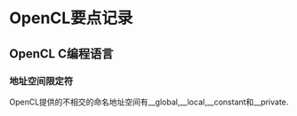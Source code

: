 # OpenCL要点记录

## OpenCL C编程语言

### 地址空间限定符

OpenCL提供的不相交的命名地址空间有__global,__local,__constant和__private.
